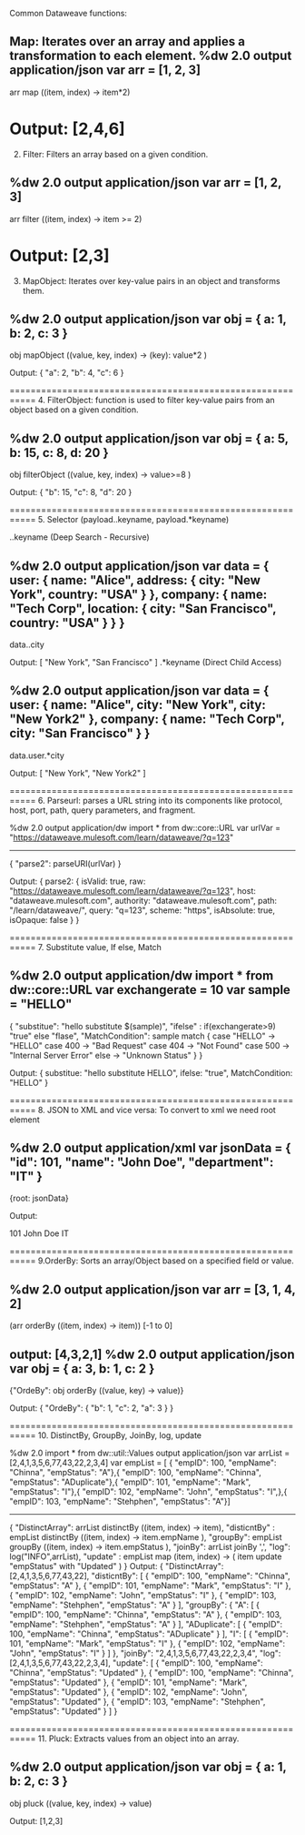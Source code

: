 Common Dataweave functions:

Map: Iterates over an array and applies a transformation to each element.
%dw 2.0
output application/json
var arr = [1, 2, 3]
---
arr map ((item, index) -> item*2)

Output: [2,4,6]
=========================================================
2. Filter: Filters an array based on a given condition.

%dw 2.0
output application/json
var arr = [1, 2, 3]
---
arr filter ((item, index) -> item >= 2)

Output:
[2,3]
===========================================================
3. MapObject: Iterates over key-value pairs in an object and transforms them.

%dw 2.0
output application/json
var obj = { a: 1, b: 2, c: 3 }
---
obj mapObject ((value, key, index) -> (key): value*2 )

Output:
{
  "a": 2,
  "b": 4,
  "c": 6
}

===========================================================
4. FilterObject: function is used to filter key-value pairs from an object based on a given condition.

%dw 2.0
output application/json
var obj = { a: 5, b: 15, c: 8, d: 20 }
---
obj filterObject ((value, key, index) -> value>=8 )

Output:
{
  "b": 15,
  "c": 8,
  "d": 20
}

===========================================================
5. Selector (payload..keyname, payload.*keyname)

..keyname (Deep Search - Recursive)

%dw 2.0
output application/json
var data = {
  user: {
    name: "Alice",
    address: {
      city: "New York",
      country: "USA"
    }
  },
  company: {
    name: "Tech Corp",
    location: {
      city: "San Francisco",
      country: "USA"
    }
  }
}
---
data..city

Output:
[
  "New York",
  "San Francisco"
]
.*keyname (Direct Child Access)

%dw 2.0
output application/json
var data = {
  user: {
    name: "Alice",
    city: "New York",
    city: "New York2"
  },
  company: {
    name: "Tech Corp",
    city: "San Francisco"
  }
}
---
data.user.*city

Output:
[
  "New York",
  "New York2"
]

===========================================================
6. Parseurl: parses a URL string into its components like protocol, host, port, path, query parameters, and fragment.

%dw 2.0
output application/dw
import * from dw::core::URL
var urlVar = "https://dataweave.mulesoft.com/learn/dataweave/?q=123"

---
{
    "parse2": parseURI(urlVar)
}

Output:
{
  parse2: {
    isValid: true,
    raw: "https://dataweave.mulesoft.com/learn/dataweave/?q=123",
    host: "dataweave.mulesoft.com",
    authority: "dataweave.mulesoft.com",
    path: "/learn/dataweave/",
    query: "q=123",
    scheme: "https",
    isAbsolute: true,
    isOpaque: false
  }
}

===========================================================
7. Substitute value, If else, Match

%dw 2.0
output application/dw
import * from dw::core::URL
var exchangerate = 10
var sample = "HELLO"
---
{
    "substitue": "hello substitute $(sample)",
    "ifelse" : if(exchangerate>9) "true"  else "flase",
    "MatchCondition": sample match {
    case "HELLO" -> "HELLO"
    case 400 -> "Bad Request"
    case 404 -> "Not Found"
    case 500 -> "Internal Server Error"
    else -> "Unknown Status"
  }
}

Output:
{
  substitue: "hello substitute HELLO",
  ifelse: "true",
  MatchCondition: "HELLO"
}

===========================================================
8. JSON to XML and vice versa: To convert to xml we need root element

%dw 2.0
output application/xml
var jsonData = 
  {
    "id": 101,
    "name": "John Doe",
    "department": "IT"
  }
---
{root: jsonData}

Output:
<?xml version='1.0' encoding='UTF-8'?>
<root>
  <id>101</id>
  <name>John Doe</name>
  <department>IT</department>
</root>

===========================================================
9.OrderBy: Sorts an array/Object based on a specified field or value.

%dw 2.0
output application/json
var arr = [3, 1, 4, 2]
---
(arr orderBy ((item, index) -> item)) [-1 to 0]

output: [4,3,2,1]
%dw 2.0
output application/json
var obj = { a: 3, b: 1, c: 2 }
---
{"OrdeBy": obj orderBy ((value, key) -> value)}

Output: {
  "OrdeBy": {
    "b": 1,
    "c": 2,
    "a": 3
  }
}

===========================================================
10. DistinctBy, GroupBy, JoinBy, log, update

%dw 2.0
import * from dw::util::Values
output application/json
var arrList = [2,4,1,3,5,6,77,43,22,2,3,4]
var empList = [ {   "empID": 100,   "empName": "Chinna",    "empStatus": "A"},{   "empID": 100,   "empName": "Chinna",    "empStatus": "ADuplicate"},{   "empID": 101,   "empName": "Mark",  "empStatus": "I"},{   "empID": 102,   "empName": "John",  "empStatus": "I",},{   "empID": 103,   "empName": "Stehphen",  "empStatus": "A"}]

---
{
"DistinctArray": arrList distinctBy ((item, index) -> item),
"disticntBy" : empList distinctBy ((item, index) -> item.empName ),
"groupBy": empList groupBy ((item, index) -> item.empStatus ),
"joinBy": arrList joinBy  ',',
"log": log("INFO",arrList),
"update" : empList map (item, index) -> (
 item  update "empStatus" with "Updated"
)
}
Output:
{
  "DistinctArray": [2,4,1,3,5,6,77,43,22],
  "disticntBy": [
    {
      "empID": 100,
      "empName": "Chinna",
      "empStatus": "A"
    },
    {
      "empID": 101,
      "empName": "Mark",
      "empStatus": "I"
    },
    {
      "empID": 102,
      "empName": "John",
      "empStatus": "I"
    },
    {
      "empID": 103,
      "empName": "Stehphen",
      "empStatus": "A"
    }
  ],
  "groupBy": {
    "A": [
      {
        "empID": 100,
        "empName": "Chinna",
        "empStatus": "A"
      },
      {
        "empID": 103,
        "empName": "Stehphen",
        "empStatus": "A"
      }
    ],
    "ADuplicate": [
      {
        "empID": 100,
        "empName": "Chinna",
        "empStatus": "ADuplicate"
      }
    ],
    "I": [
      {
        "empID": 101,
        "empName": "Mark",
        "empStatus": "I"
      },
      {
        "empID": 102,
        "empName": "John",
        "empStatus": "I"
      }
    ]
  },
  "joinBy": "2,4,1,3,5,6,77,43,22,2,3,4",
  "log": [2,4,1,3,5,6,77,43,22,2,3,4],
  "update": [
    {
      "empID": 100,
      "empName": "Chinna",
      "empStatus": "Updated"
    },
    {
      "empID": 100,
      "empName": "Chinna",
      "empStatus": "Updated"
    },
    {
      "empID": 101,
      "empName": "Mark",
      "empStatus": "Updated"
    },
    {
      "empID": 102,
      "empName": "John",
      "empStatus": "Updated"
    },
    {
      "empID": 103,
      "empName": "Stehphen",
      "empStatus": "Updated"
    }
  ]
}

===========================================================
11. Pluck: Extracts values from an object into an array.

%dw 2.0
output application/json
var obj = { a: 1, b: 2, c: 3 }
---
obj pluck ((value, key, index) -> value)

Output:
[1,2,3]
